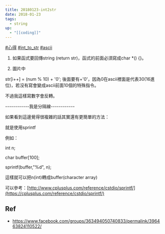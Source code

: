 ```yaml
---
title: 20180123-int2str
date: 2018-01-23
tags:
  - string
up:
  - "[[coding]]"
---
```

[#心得](https://www.facebook.com/hashtag/%E5%BF%83%E5%BE%97?__eep__=6&__cft__[0]=AZWZFm9BoSnltzZCjxyreHWIk7DN4dflfIChADeiCenwwzFp2jRwTSpq6Hod62IyII_QS5qCM07KXJX-glrDefmCVs3YAbFZw2lZXx-H8NfToEyn_XTx9T7-j9lwBtLEcQsYlBnjVMH9G6zQKD_9pNPuS64F5pOsD5HjzeotIFP3bqvZ02ncF256BwsyynOIsoo&__tn__=*NK-R) [#int_to_str](https://www.facebook.com/hashtag/int_to_str?__eep__=6&__cft__[0]=AZWZFm9BoSnltzZCjxyreHWIk7DN4dflfIChADeiCenwwzFp2jRwTSpq6Hod62IyII_QS5qCM07KXJX-glrDefmCVs3YAbFZw2lZXx-H8NfToEyn_XTx9T7-j9lwBtLEcQsYlBnjVMH9G6zQKD_9pNPuS64F5pOsD5HjzeotIFP3bqvZ02ncF256BwsyynOIsoo&__tn__=*NK-R) [#ascii](https://www.facebook.com/hashtag/ascii?__eep__=6&__cft__[0]=AZWZFm9BoSnltzZCjxyreHWIk7DN4dflfIChADeiCenwwzFp2jRwTSpq6Hod62IyII_QS5qCM07KXJX-glrDefmCVs3YAbFZw2lZXx-H8NfToEyn_XTx9T7-j9lwBtLEcQsYlBnjVMH9G6zQKD_9pNPuS64F5pOsD5HjzeotIFP3bqvZ02ncF256BwsyynOIsoo&__tn__=*NK-R)

1. 如果函式要回傳string (return str)，函式的前面必須寫成char *() {}。

2. 圖片中

str[i++] = (num % 10) + '0'; 後面要有+'0'，因為0在ascii裡面是代表30(16進位)，若沒有寫會變成ascii前面10個的特殊指令。

不過我這樣寫數字會反轉。

------------我是分隔線------------

如果看到這邊覺得很複雜的話其實還有更簡單的方法：

就是使用sprintf

例如：

int n;

char buffer[100];

sprintf(buffer,"%d", n);

這樣就可以把n(int)轉成buffer(character array)

可以參考：[http://www.cplusplus.com/reference/cstdio/sprintf/](https://cplusplus.com/reference/cstdio/sprintf/)
## Ref
- https://www.facebook.com/groups/363494050740833/permalink/396463824110522/